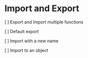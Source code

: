# Import and Export

[ ] Export and Import multiple functions

[ ] Default export

[ ] Import with a new name

[ ] Import to an object



